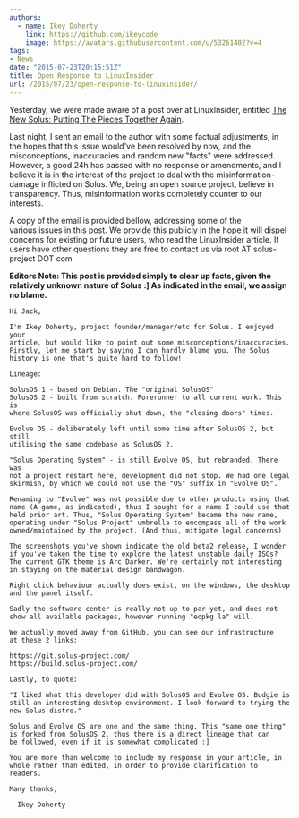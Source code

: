 ```yaml
---
authors:
  - name: Ikey Doherty
    link: https://github.com/ikeycode
    image: https://avatars.githubusercontent.com/u/53261402?v=4
tags:
- News
date: "2015-07-23T20:15:51Z"
title: Open Response to LinuxInsider
url: /2015/07/23/open-response-to-linuxinsider/
---
```


Yesterday, we were made aware of a post over at LinuxInsider, entitled [The New Solus: Putting The Pieces Together Again](http://www.linuxinsider.com/story/82295.html?rss=1). 

Last night, I sent an email to the author with some factual adjustments, in the hopes that this issue would've been resolved by now, and the misconceptions, inaccuracies and random new "facts" were addressed. However, a good 24h has 
passed with no response or amendments, and I believe it is in the interest of the project to deal with the misinformation-damage inflicted on Solus. <!--more-->We, being an open source project, believe in transparency. Thus, misinformation works 
completely counter to our interests.

A copy of the email is provided bellow, addressing some of the various issues in this post. We provide this publicly in the hope it will dispel concerns for existing or future users, who read the LinuxInsider article. If users have other questions 
they are free to contact us via root AT solus-project DOT com

**Editors Note: This post is provided simply to clear up facts, given the relatively unknown nature of Solus :] As indicated in the email, we assign no blame.**

```
Hi Jack, 
 
I'm Ikey Doherty, project founder/manager/etc for Solus. I enjoyed your 
article, but would like to point out some misconceptions/inaccuracies. 
Firstly, let me start by saying I can hardly blame you. The Solus 
history is one that's quite hard to follow! 
 
Lineage: 
 
SolusOS 1 - based on Debian. The "original SolusOS" 
SolusOS 2 - built from scratch. Forerunner to all current work. This is 
where SolusOS was officially shut down, the "closing doors" times. 
 
Evolve OS - deliberately left until some time after SolusOS 2, but still 
utilising the same codebase as SolusOS 2. 
 
"Solus Operating System" - is still Evolve OS, but rebranded. There was 
not a project restart here, development did not stop. We had one legal 
skirmish, by which we could not use the "OS" suffix in "Evolve OS". 
 
Renaming to "Evolve" was not possible due to other products using that 
name (A game, as indicated), thus I sought for a name I could use that 
held prior art. Thus, "Solus Operating System" became the new name, 
operating under "Solus Project" umbrella to encompass all of the work 
owned/maintained by the project. (And thus, mitigate legal concerns) 
 
The screenshots you've shown indicate the old beta2 release, I wonder 
if you've taken the time to explore the latest unstable daily ISOs? 
The current GTK theme is Arc Darker. We're certainly not interesting 
in staying on the material design bandwagon. 
 
Right click behaviour actually does exist, on the windows, the desktop 
and the panel itself. 
 
Sadly the software center is really not up to par yet, and does not 
show all available packages, however running "eopkg la" will. 
 
We actually moved away from GitHub, you can see our infrastructure 
at these 2 links: 
 
https://git.solus-project.com/
https://build.solus-project.com/ 
 
Lastly, to quote: 
 
"I liked what this developer did with SolusOS and Evolve OS. Budgie is still an interesting desktop environment. I look forward to trying the new Solus distro." 
 
Solus and Evolve OS are one and the same thing. This "same one thing" 
is forked from SolusOS 2, thus there is a direct lineage that can 
be followed, even if it is somewhat complicated :] 
 
You are more than welcome to include my response in your article, in 
whole rather than edited, in order to provide clarification to readers. 
 
Many thanks, 
 
- Ikey Doherty
```